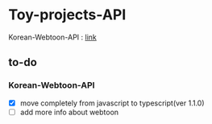 # Toy-projects-API

Korean-Webtoon-API : [link](https://toy-projects-api.herokuapp.com/webtoon/all)

## to-do

### Korean-Webtoon-API

- [x] move completely from javascript to typescript(ver 1.1.0)<br>
- [ ] add more info about webtoon<br>

